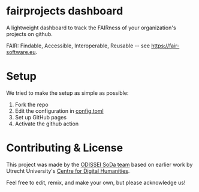 # fairprojects dashboard

A lightweight dashboard to track the FAIRness of your organization's projects on github.

FAIR: Findable, Accessible, Interoperable, Reusable -- see https://fair-software.eu.

# Setup

We tried to make the setup as simple as possible:

1. Fork the repo
2. Edit the configuration in [config.toml](./config.toml)
3. Set up GitHub pages 
4. Activate the github action

# Contributing & License

This project was made by the [ODISSEI SoDa team](https://github.com/sodascience) based on earlier work by Utrecht University's [Centre for Digital Humanities](https://github.com/CentreForDigitalHumanities/fair-dash). 

Feel free to edit, remix, and make your own, but please acknowledge us!